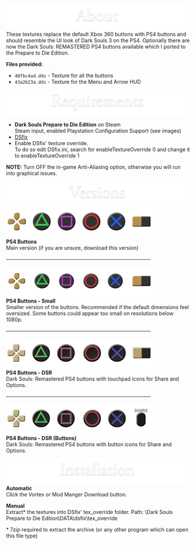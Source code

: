 ![About](meta/headlines/about.png)  
These textures replace the default Xbox 360 buttons with PS4 buttons and should resemble the UI look of Dark Souls 3 on the PS4. Optionally there are now the Dark Souls: REMASTERED PS4 buttons available which I ported to the Prepare to Die Edition.

**Files provided:**
- ``40fbc4ad.dds`` - Texture for all the buttons
- ``43a2b23a.dds`` - Texture for the Menu and Arrow HUD

![Requirements](meta/headlines/requirements.png)  
- **Dark Souls Prepare to Die Edition** on Steam  
	Steam input, enabled Playstation Configuration Support (see images)
- [DSfix](https://www.nexusmods.com/darksouls/mods/19)
- Enable DSfix' texture override.  
	To do so edit DSfix.ini, search for enableTextureOverride 0 and change it to enableTextureOverride 1

**NOTE:** Turn OFF the in-game Anti-Aliasing option, otherwise you will run into graphical issues.

![Versions](meta/headlines/versions.png)  
![main](meta/versions-main.png)  
**PS4 Buttons**  
Main version (if you are unsure, download this version)

────────────────────────────────────────  

![small](meta/versions-small.png)  
**PS4 Buttons - Small**  
Smaller version of the buttons. Recommended if the default dimensions feel oversized.
Some buttons could appear too small on resolutions below 1080p.

────────────────────────────────────────  

![DSR Touchpad](meta/versions-dsr-touchpad.png)  
**PS4 Buttons - DSR**  
Dark Souls: Remastered PS4 buttons with touchpad icons for Share and Options.

────────────────────────────────────────  

![DSR Buttons](meta/versions-dsr-button.png)  
**PS4 Buttons - DSR (Buttons)**  
Dark Souls: Remastered PS4 buttons with button icons for Share and Options.

![Installation](meta/headlines/installation.png)  
**Automatic**  
Click the Vortex or Mod Manger Download button.

**Manual**  
Extract\* the textures into DSfix' tex_override folder.
Path: \Dark Souls Prepare to Die Edition\DATA\dsfix\tex_override


\* 7zip required to extract the archive (or any other program which can open this file type)
